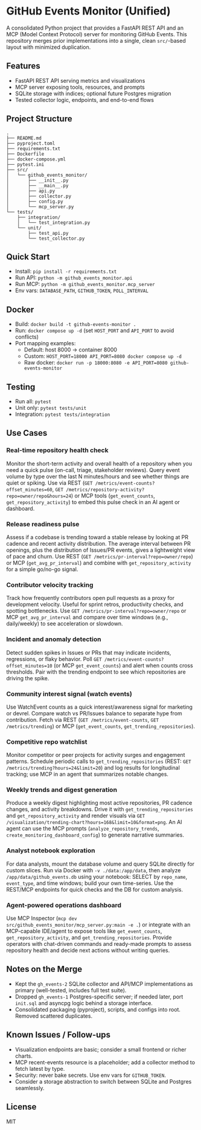 # GitHub Events Monitor (Unified)

A consolidated Python project that provides a FastAPI REST API and an MCP (Model Context Protocol) server for monitoring GitHub Events. This repository merges prior implementations into a single, clean `src/`-based layout with minimized duplication.

## Features

- FastAPI REST API serving metrics and visualizations
- MCP server exposing tools, resources, and prompts
- SQLite storage with indices; optional future Postgres migration
- Tested collector logic, endpoints, and end-to-end flows

## Project Structure

```
.
├── README.md
├── pyproject.toml
├── requirements.txt
├── Dockerfile
├── docker-compose.yml
├── pytest.ini
├── src/
│   └── github_events_monitor/
│       ├── __init__.py
│       ├── __main__.py
│       ├── api.py
│       ├── collector.py
│       ├── config.py
│       └── mcp_server.py
└── tests/
    ├── integration/
    │   └── test_integration.py
    └── unit/
        ├── test_api.py
        └── test_collector.py
```

## Quick Start

- Install: `pip install -r requirements.txt`
- Run API: `python -m github_events_monitor.api`
- Run MCP: `python -m github_events_monitor.mcp_server`
- Env vars: `DATABASE_PATH`, `GITHUB_TOKEN`, `POLL_INTERVAL`

## Docker

- Build: `docker build -t github-events-monitor .`
- Run: `docker compose up -d` (set `HOST_PORT` and `API_PORT` to avoid conflicts)
- Port mapping examples:
  - Default: host 8000 -> container 8000
  - Custom: `HOST_PORT=18000 API_PORT=8080 docker compose up -d`
  - Raw docker: `docker run -p 18000:8080 -e API_PORT=8080 github-events-monitor`

## Testing

- Run all: `pytest`
- Unit only: `pytest tests/unit`
- Integration: `pytest tests/integration`

## Use Cases

### Real-time repository health check
Monitor the short-term activity and overall health of a repository when you need a quick pulse (on-call, triage, stakeholder reviews). Query event volume by type over the last N minutes/hours and see whether things are quiet or spiking. Use via REST (`GET /metrics/event-counts?offset_minutes=60`, `GET /metrics/repository-activity?repo=owner/repo&hours=24`) or MCP tools (`get_event_counts`, `get_repository_activity`) to embed this pulse check in an AI agent or dashboard.

### Release readiness pulse
Assess if a codebase is trending toward a stable release by looking at PR cadence and recent activity distribution. The average interval between PR openings, plus the distribution of Issues/PR events, gives a lightweight view of pace and churn. Use REST (`GET /metrics/pr-interval?repo=owner/repo`) or MCP (`get_avg_pr_interval`) and combine with `get_repository_activity` for a simple go/no-go signal.

### Contributor velocity tracking
Track how frequently contributors open pull requests as a proxy for development velocity. Useful for sprint retros, productivity checks, and spotting bottlenecks. Use `GET /metrics/pr-interval?repo=owner/repo` or MCP `get_avg_pr_interval` and compare over time windows (e.g., daily/weekly) to see acceleration or slowdown.

### Incident and anomaly detection
Detect sudden spikes in Issues or PRs that may indicate incidents, regressions, or flaky behavior. Poll `GET /metrics/event-counts?offset_minutes=10` (or MCP `get_event_counts`) and alert when counts cross thresholds. Pair with the trending endpoint to see which repositories are driving the spike.

### Community interest signal (watch events)
Use WatchEvent counts as a quick interest/awareness signal for marketing or devrel. Compare watch vs PR/Issues balance to separate hype from contribution. Fetch via REST (`GET /metrics/event-counts`, `GET /metrics/trending`) or MCP (`get_event_counts`, `get_trending_repositories`).

### Competitive repo watchlist
Monitor competitor or peer projects for activity surges and engagement patterns. Schedule periodic calls to `get_trending_repositories` (REST: `GET /metrics/trending?hours=24&limit=20`) and log results for longitudinal tracking; use MCP in an agent that summarizes notable changes.

### Weekly trends and digest generation
Produce a weekly digest highlighting most active repositories, PR cadence changes, and activity breakdowns. Drive it with `get_trending_repositories` and `get_repository_activity` and render visuals via `GET /visualization/trending-chart?hours=168&limit=10&format=png`. An AI agent can use the MCP prompts (`analyze_repository_trends`, `create_monitoring_dashboard_config`) to generate narrative summaries.

### Analyst notebook exploration
For data analysts, mount the database volume and query SQLite directly for custom slices. Run via Docker with `-v ./data:/app/data`, then analyze `/app/data/github_events.db` using your notebook: SELECT by `repo_name`, `event_type`, and time windows; build your own time-series. Use the REST/MCP endpoints for quick checks and the DB for custom analysis.

### Agent-powered operations dashboard
Use MCP Inspector (`mcp dev src/github_events_monitor/mcp_server.py:main -e .`) or integrate with an MCP-capable IDE/agent to expose tools like `get_event_counts`, `get_repository_activity`, and `get_trending_repositories`. Provide operators with chat-driven commands and ready-made prompts to assess repository health and decide next actions without writing queries.

## Notes on the Merge

- Kept the `gh_events-2` SQLite collector and API/MCP implementations as primary (well-tested, includes full test suite).
- Dropped `gh_events-1` Postgres-specific server; if needed later, port `init.sql` and asyncpg logic behind a storage interface.
- Consolidated packaging (pyproject), scripts, and configs into root. Removed scattered duplicates.

## Known Issues / Follow-ups

- Visualization endpoints are basic; consider a small frontend or richer charts.
- MCP recent-events resource is a placeholder; add a collector method to fetch latest by type.
- Security: never bake secrets. Use env vars for `GITHUB_TOKEN`.
- Consider a storage abstraction to switch between SQLite and Postgres seamlessly.

## License

MIT


